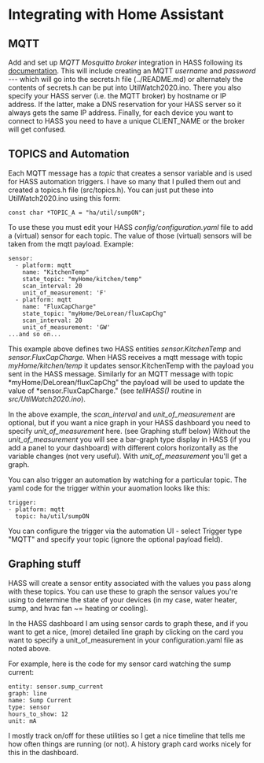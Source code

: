 # Integrating with Home Assistant

## MQTT
Add and set up *MQTT Mosquitto broker* integration in HASS following its
[documentation](https://github.com/home-assistant/hassio-addons/blob/master/mosquitto/DOCS.md).
This will include creating an MQTT *username* and *password* --- which will go into the secrets.h
file (../README.md) or alternately the contents of secrets.h can be put into UtilWatch2020.ino.
There you also specify your HASS server (i.e. the MQTT broker) by
hostname or IP address.  If the latter, make a DNS reservation for your HASS server
so it always gets the same IP address. Finally, for each device you want to connect to HASS
you need to have a unique CLIENT_NAME or the broker will get confused.

## TOPICS and Automation

Each MQTT message has a *topic* that creates a sensor variable and is used for HASS automation triggers.
I have so many that I pulled them out and created a topics.h file (src/topics.h). You can just put these
into UtilWatch2020.ino using this form:

`const char *TOPIC_A = "ha/util/sumpON";`

To use these you must edit your HASS *config/configuration.yaml* file to add a (virtual) sensor for
each topic.  The value of those (virtual) sensors will be taken from the mqtt payload. Example:

```
sensor:                            
  - platform: mqtt                 
    name: "KitchenTemp"           
    state_topic: "myHome/kitchen/temp" 
    scan_interval: 20                
    unit_of_measurement: 'F'     
  - platform: mqtt
    name: "FluxCapCharge"
    state_topic: "myHome/DeLorean/fluxCapChg"
    scan_interval: 20
    unit_of_measurement: 'GW'
...and so on...
```

This example above defines two HASS entities *sensor.KitchenTemp*
and *sensor.FluxCapCharge.*
When HASS receives a mqtt message with topic
*myHome/kitchen/temp* it updates sensor.KitchenTemp
with the payload you sent in the HASS message. Similarly for 
an MQTT message with topic *myHome/DeLorean/fluxCapChg" the payload
will be used to update the value of *sensor.FluxCapCharge."
(see *tellHASS()* routine in *src/UtilWatch2020.ino*).

In the above example, the *scan_interval* and *unit_of_measurement* are
optional, but if you want a nice graph in your HASS dashboard you
need to specify *unit_of_measurement* here. (see Graphing stuff below)
Without the *unit_of_measurement* you will see a bar-graph type display
in HASS (if you add a panel to your dashboard) with different colors
horizontally as the variable changes (not very
useful).  With *unit_of_measurement* you'll get a graph.

You can also trigger an automation by watching for a particular topic.
The yaml code for the trigger within your auomation looks like this:

```
trigger:
- platform: mqtt
  topic: ha/util/sumpON
```

You can configure the trigger via the automation UI - select Trigger
type "MQTT" and specify your topic (ignore the optional payload field).

## Graphing stuff

HASS will create a sensor entity associated with the values you pass
along with these topics.  You can use these to graph the sensor
values you're using to determine the state of your devices
(in my case, water heater, sump, and hvac fan ~= heating or cooling).

In the HASS dashboard I am using sensor cards to graph these, and if
you want to get a nice, (more) detailed line graph by clicking
on the card you want to specify a unit_of_measurement in your
configuration.yaml file as noted above.

For example, here is the code for my sensor card watching the sump current:

```
entity: sensor.sump_current
graph: line
name: Sump Current
type: sensor
hours_to_show: 12
unit: mA
```

I mostly track on/off for these utilities so I get a nice timeline
that tells me how often things are running (or not).  A history
graph card works nicely for this in the dashboard.
